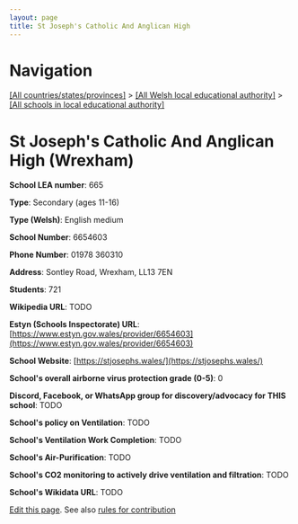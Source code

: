 ```yaml
---
layout: page
title: St Joseph's Catholic And Anglican High
---
```

# Navigation

[[All countries/states/provinces]](../../..) > [[All Welsh local educational authority]](../..) > [[All schools in local educational authority]](..)

# St Joseph's Catholic And Anglican High (Wrexham)

**School LEA number**: 665

**Type**: Secondary (ages 11-16)

**Type (Welsh)**: English medium

**School Number**: 6654603

**Phone Number**: 01978 360310

**Address**: Sontley Road, Wrexham, LL13 7EN

**Students**: 721

**Wikipedia URL**: TODO

**Estyn (Schools Inspectorate) URL**: [https://www.estyn.gov.wales/provider/6654603](https://www.estyn.gov.wales/provider/6654603)

**School Website**: [https://stjosephs.wales/](https://stjosephs.wales/)

**School's overall airborne virus protection grade (0-5)**: 0

**Discord, Facebook, or WhatsApp group for discovery/advocacy for THIS school**: TODO

**School's policy on Ventilation**: TODO

**School's Ventilation Work Completion**: TODO

**School's Air-Purification**: TODO

**School's CO2 monitoring to actively drive ventilation and filtration**: TODO

**School's Wikidata URL**: TODO




[Edit this page](https://github.com/VentilationProject/Wales/edit/prif/./Wrexham/St_Joseph's_Catholic_And_Anglican_High.md). See also [rules for contribution](../../../contribution-rules/)
